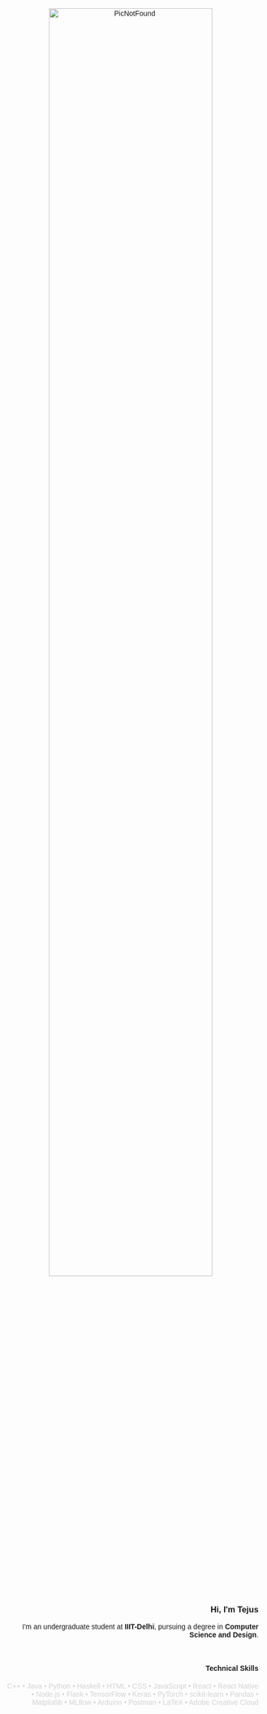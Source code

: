 <div style="text-align: right; font-family: Arial, sans-serif;">

 <div style="text-align: center;">
  <img 
    src="http://upload.wikimedia.org/wikipedia/commons/0/06/Green_character_pixel_art.png" 
    alt="PicNotFound" 
    style="width: 80%; height: auto; border-radius: 20px;" 
  />
</div>

  <h3>Hi, I'm Tejus</h3>
  <p>
    I'm an undergraduate student at <strong>IIIT-Delhi</strong>, pursuing a degree in <strong>Computer Science and Design</strong>.
  </p>
  <br />
  <h4>Technical Skills</h4>

  <p style="color: #d3d3d3; font-weight: normal; font-size: 14px; margin: 0;">
    C++ &bull; Java &bull; Python &bull; Haskell &bull; HTML &bull; CSS &bull; JavaScript &bull; React &bull; React Native &bull; Node.js &bull; Flask &bull; TensorFlow &bull; Keras &bull; PyTorch &bull; scikit-learn &bull; Pandas &bull; Matplotlib &bull; MLflow &bull; Arduino &bull; Postman &bull; LaTeX &bull; Adobe Creative Cloud
  </p>

  <div style="clear: both;"></div> <!-- This clears float if needed -->

</div>
